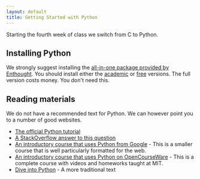 ```yaml
---
layout: default
title: Getting Started with Python 
---
```


Starting the fourth week of class we switch from C to Python. 

Installing Python
-----------------

We strongly suggest installing the [all-in-one package provided by Enthought](http://www.enthought.com/products/getepd.php/). 
You should install either the 
[academic](http://www.enthought.com/products/getepd.php/edudownload.php) 
or 
[free](http://www.enthought.com/products/getepd.php/epd_free.php)
versions. The full version costs money. You don't need this.


Reading materials
-----------------

We do not have a recommended text for Python. We can however point you to a number of good websites. 

* [The official Python tutorial](http://docs.python.org/tutorial/)
* [A StackOverflow answer to this question](http://stackoverflow.com/questions/70577/best-online-resource-to-learn-python)
* [An introductory course that uses Python from Google](http://code.google.com/edu/languages/google-python-class/) - This is a smaller course that is well particularly formatted for the web.
* [An introductory course that uses Python on OpenCourseWare](http://ocw.mit.edu/courses/electrical-engineering-and-computer-science/6-00sc-introduction-to-computer-science-and-programming-spring-2011/Syllabus/) - This is a complete course with videos and homeworks taught at MIT. 
* [Dive into Python](http://www.diveintopython.net/) - A more traditional text

